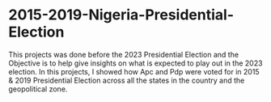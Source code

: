# 2015-2019-Nigeria-Presidential-Election
This projects was done before the 2023 Presidential Election and the Objective is to help give insights on what is expected to play out in the 2023 election. In this projects, I showed how Apc and Pdp were voted for in 2015 &amp; 2019 Presidential Election across all the states in the country and the geopolitical zone.
